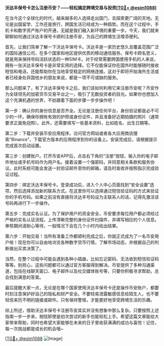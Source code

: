 **沃达丰保号卡怎么注册币安？——轻松搞定跨境交易与投资[[TG💪+ @esim1088](https://t.me/s/esim1088)]**

在当今这个全球化的时代，越来越多的人选择走出国门，去探索更广阔的天地。无论是出国留学、工作还是旅行，跨国生活已经成为一种趋势。而在这个过程中，手机卡和数字资产账户的开通，无疑是我们融入新环境的重要一步。今天，我们就来聊聊如何通过沃达丰保号卡顺利注册币安，为自己的跨境生活增添便利。

首先，让我们简单了解一下沃达丰保号卡。沃达丰是一家历史悠久且覆盖范围广泛的国际通信公司，在多个国家和地区提供优质的移动通信服务。保号卡顾名思义，就是用来保持号码活跃状态的一种SIM卡。对于经常需要跨国使用手机的人来说，拥有一张沃达丰保号卡是非常实用的选择。它不仅能保证你在国外时能够随时接收短信和电话，还能帮助你在当地享受稳定的网络连接。这对于即将开始海外生活或者已经身处异国他乡的朋友来说，都是一项不可或缺的服务。

那么问题来了，有了沃达丰保号卡之后，我们该如何利用它来注册币安呢？币安作为全球领先的加密货币交易平台之一，吸引了无数投资者的目光。如果你也想加入这个充满机遇的世界，不妨跟着下面的步骤一步步操作吧！

第一步：确认你的身份信息是否齐全。无论是注册任何平台，身份验证都是必不可少的一环。确保你拥有有效的护照或身份证件，并且准备好近期拍摄的照片（通常要求正面免冠照）。此外，还需要填写一些基本资料，比如姓名、出生日期等。

第二步：下载并安装币安应用程序。访问官方网站或者各大应用商店搜索“Binance”，下载官方版本的应用程序到你的设备上。安装完成后，请根据提示完成首次启动设置。

第三步：创建账户。打开币安APP后，点击右下角的“注册”按钮，输入你的电子邮件地址或手机号码作为用户名。接着设置一个强密码，并同意相关条款和服务协议。此时系统可能会发送一封验证邮件至你的邮箱，请及时查收并按照指示完成验证过程。

第四步：绑定沃达丰保号卡。登录成功后，进入个人中心页面找到“安全设置”选项，然后选择添加新的联系方式。在这里你可以选择通过短信验证码的方式来验证你的手机号码。如果之前没有直接将沃达丰号码设为主联系人的话，记得先激活该号码再进行下一步操作。

第五步：完成实名认证。为了保护用户的资金安全，币安要求每位用户都必须经过严格的实名认证流程。上传清晰完整的身份证件扫描件，并填写相应的个人信息。审核期间请耐心等待，一般情况下会在几个小时内给出结果。

第六步：开始交易！当所有准备工作都顺利完成之后，你就正式成为了一名币安用户啦！现在你可以自由地浏览各种数字货币行情，了解市场动态，并根据自己的判断做出买卖决策了。

当然，在整个过程中可能会遇到各种小插曲，比如忘记密码、无法收到短信验证码等等。别担心，这些问题都可以通过官方客服得到解决。币安提供了多种沟通渠道，包括在线聊天窗口、电子邮件以及社交媒体账号等，只要你积极寻求帮助，总会找到满意的答案。

最后提醒大家一点，无论是在哪个国家使用沃达丰保号卡还是操作币安账户，都要时刻注意保护好自己的隐私和财产安全。不要轻易泄露敏感信息给陌生人，也不要轻信来历不明的链接或邮件。只有保持警惕，才能更好地享受跨境生活的乐趣。

综上所述，借助沃达丰保号卡注册币安其实并没有想象中那么复杂。只要按照上述指南一步一步来，相信即使是初次尝试的新手也能轻松上手。希望这篇文章能给大家带来帮助，同时也希望大家能够在未来的日子里收获满满的成功与喜悦！记住，每一次挑战都是成长的机会哦~

[[TG💪+ @esim1088](https://t.me/s/esim1088) ![Image](https://i.postimg.cc/4NQfJmqS/Snipaste-2025-05-13-00-14-12.png)]